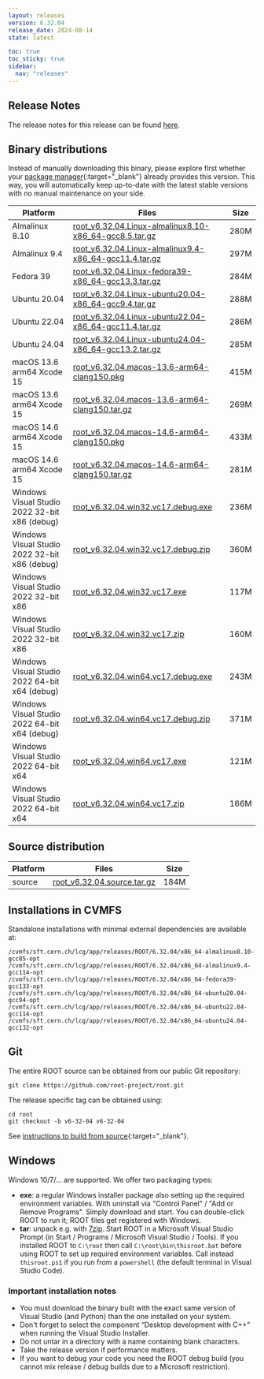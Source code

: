 ```yaml
---
layout: releases
version: 6.32.04
release_date: 2024-08-14
state: latest

toc: true
toc_sticky: true
sidebar:
  nav: "releases"
---
```



## Release Notes

The release notes for this release can be found [here](https://root.cern/doc/v632/release-notes.html#release-6.32.04).

## Binary distributions

Instead of manually downloading this binary, please explore first whether your [package manager](../../install/#install-via-a-package-manager){:target="\_blank"} already provides this version.
This way, you will automatically keep up-to-date with the latest stable versions with no manual maintenance on your side.

| Platform       | Files | Size |
|-----------|-------|-----|
| Almalinux 8.10 | [root_v6.32.04.Linux-almalinux8.10-x86_64-gcc8.5.tar.gz](https://root.cern/download/root_v6.32.04.Linux-almalinux8.10-x86_64-gcc8.5.tar.gz) | 280M |
| Almalinux 9.4 | [root_v6.32.04.Linux-almalinux9.4-x86_64-gcc11.4.tar.gz](https://root.cern/download/root_v6.32.04.Linux-almalinux9.4-x86_64-gcc11.4.tar.gz) | 297M |
| Fedora 39 | [root_v6.32.04.Linux-fedora39-x86_64-gcc13.3.tar.gz](https://root.cern/download/root_v6.32.04.Linux-fedora39-x86_64-gcc13.3.tar.gz) | 284M |
| Ubuntu 20.04 | [root_v6.32.04.Linux-ubuntu20.04-x86_64-gcc9.4.tar.gz](https://root.cern/download/root_v6.32.04.Linux-ubuntu20.04-x86_64-gcc9.4.tar.gz) | 288M |
| Ubuntu 22.04 | [root_v6.32.04.Linux-ubuntu22.04-x86_64-gcc11.4.tar.gz](https://root.cern/download/root_v6.32.04.Linux-ubuntu22.04-x86_64-gcc11.4.tar.gz) | 286M |
| Ubuntu 24.04 | [root_v6.32.04.Linux-ubuntu24.04-x86_64-gcc13.2.tar.gz](https://root.cern/download/root_v6.32.04.Linux-ubuntu24.04-x86_64-gcc13.2.tar.gz) | 285M |
| macOS 13.6 arm64 Xcode 15 | [root_v6.32.04.macos-13.6-arm64-clang150.pkg](https://root.cern/download/root_v6.32.04.macos-13.6-arm64-clang150.pkg) | 415M |
| macOS 13.6 arm64 Xcode 15 | [root_v6.32.04.macos-13.6-arm64-clang150.tar.gz](https://root.cern/download/root_v6.32.04.macos-13.6-arm64-clang150.tar.gz) | 269M |
| macOS 14.6 arm64 Xcode 15 | [root_v6.32.04.macos-14.6-arm64-clang150.pkg](https://root.cern/download/root_v6.32.04.macos-14.6-arm64-clang150.pkg) | 433M |
| macOS 14.6 arm64 Xcode 15 | [root_v6.32.04.macos-14.6-arm64-clang150.tar.gz](https://root.cern/download/root_v6.32.04.macos-14.6-arm64-clang150.tar.gz) | 281M |
| Windows Visual Studio 2022 32-bit x86  (debug) | [root_v6.32.04.win32.vc17.debug.exe](https://root.cern/download/root_v6.32.04.win32.vc17.debug.exe) | 236M |
| Windows Visual Studio 2022 32-bit x86  (debug) | [root_v6.32.04.win32.vc17.debug.zip](https://root.cern/download/root_v6.32.04.win32.vc17.debug.zip) | 360M |
| Windows Visual Studio 2022 32-bit x86  | [root_v6.32.04.win32.vc17.exe](https://root.cern/download/root_v6.32.04.win32.vc17.exe) | 117M |
| Windows Visual Studio 2022 32-bit x86  | [root_v6.32.04.win32.vc17.zip](https://root.cern/download/root_v6.32.04.win32.vc17.zip) | 160M |
| Windows Visual Studio 2022 64-bit x64  (debug) | [root_v6.32.04.win64.vc17.debug.exe](https://root.cern/download/root_v6.32.04.win64.vc17.debug.exe) | 243M |
| Windows Visual Studio 2022 64-bit x64  (debug) | [root_v6.32.04.win64.vc17.debug.zip](https://root.cern/download/root_v6.32.04.win64.vc17.debug.zip) | 371M |
| Windows Visual Studio 2022 64-bit x64  | [root_v6.32.04.win64.vc17.exe](https://root.cern/download/root_v6.32.04.win64.vc17.exe) | 121M |
| Windows Visual Studio 2022 64-bit x64  | [root_v6.32.04.win64.vc17.zip](https://root.cern/download/root_v6.32.04.win64.vc17.zip) | 166M |

## Source distribution

| Platform       | Files | Size |
|-----------|-------|-----|
| source | [root_v6.32.04.source.tar.gz](https://root.cern/download/root_v6.32.04.source.tar.gz) | 184M |


## Installations in CVMFS

Standalone installations with minimal external dependencies are available at:
~~~
/cvmfs/sft.cern.ch/lcg/app/releases/ROOT/6.32.04/x86_64-almalinux8.10-gcc85-opt
/cvmfs/sft.cern.ch/lcg/app/releases/ROOT/6.32.04/x86_64-almalinux9.4-gcc114-opt
/cvmfs/sft.cern.ch/lcg/app/releases/ROOT/6.32.04/x86_64-fedora39-gcc133-opt
/cvmfs/sft.cern.ch/lcg/app/releases/ROOT/6.32.04/x86_64-ubuntu20.04-gcc94-opt
/cvmfs/sft.cern.ch/lcg/app/releases/ROOT/6.32.04/x86_64-ubuntu22.04-gcc114-opt
/cvmfs/sft.cern.ch/lcg/app/releases/ROOT/6.32.04/x86_64-ubuntu24.04-gcc132-opt
~~~


## Git

The entire ROOT source can be obtained from our public Git repository:

~~~
git clone https://github.com/root-project/root.git
~~~
The release specific tag can be obtained using:
~~~
cd root
git checkout -b v6-32-04 v6-32-04
~~~

See [instructions to build from source](../../install/#build-from-source){:target="\_blank"}.

## Windows

Windows 10/7/... are supported. We offer two packaging types:

 * **exe**: a regular Windows installer package also setting up the required environment variables. With uninstall via "Control Panel" / "Add or Remove Programs". Simply download and start. You can double-click ROOT to run it; ROOT files get registered with Windows.
 * **tar**: unpack e.g. with [7zip](https://www.7-zip.org). Start ROOT in a Microsoft Visual Studio Prompt (in Start / Programs / Microsoft Visual Studio / Tools). If you installed ROOT to `C:\root` then call `C:\root\bin\thisroot.bat` before using ROOT to set up required environment variables. Call instead `thisroot.ps1` if you run from a `powershell` (the default terminal in Visual Studio Code).

### Important installation notes

 * You must download the binary built with the exact same version of Visual Studio (and Python) than the one installed on your system.
 * Don't forget to select the component “Desktop development with C++" when running the Visual Studio Installer.
 * Do not untar in a directory with a name containing blank characters.
 * Take the release version if performance matters.
 * If you want to debug your code you need the ROOT debug build (you cannot mix release / debug builds due to a Microsoft restriction).
